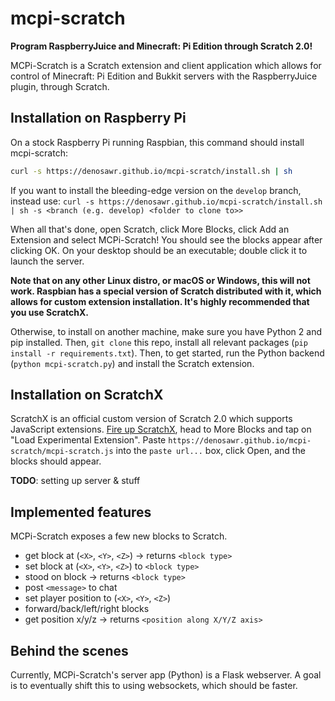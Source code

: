 # mcpi-scratch
**Program RaspberryJuice and Minecraft: Pi Edition through Scratch 2.0!**

MCPi-Scratch is a Scratch extension and client application which allows for control of Minecraft: Pi Edition and Bukkit servers with the RaspberryJuice plugin, through Scratch.

## Installation on Raspberry Pi
On a stock Raspberry Pi running Raspbian, this command should install mcpi-scratch:
```sh
curl -s https://denosawr.github.io/mcpi-scratch/install.sh | sh
```

If you want to install the bleeding-edge version on the `develop` branch, instead use: `curl -s https://denosawr.github.io/mcpi-scratch/install.sh | sh -s <branch (e.g. develop) <folder to clone to>>`

When all that's done, open Scratch, click More Blocks, click Add an Extension and select MCPi-Scratch! You should see the blocks appear after clicking OK. On your desktop should be an executable; double click it to launch the server.

**Note that on any other Linux distro, or macOS or Windows, this will not work. Raspbian has a special version of Scratch distributed with it, which allows for custom extension installation. It's highly recommended that you use ScratchX.**

Otherwise, to install on another machine, make sure you have Python 2 and pip installed. Then, `git clone` this repo, install all relevant packages (`pip install -r requirements.txt`). Then, to get started, run the Python backend (`python mcpi-scratch.py`) and install the Scratch extension.

## Installation on ScratchX
ScratchX is an official custom version of Scratch 2.0 which supports JavaScript extensions. [Fire up ScratchX](https://scratchx.org/#scratch), head to More Blocks and tap on "Load Experimental Extension". Paste `https://denosawr.github.io/mcpi-scratch/mcpi-scratch.js` into the `paste url...` box, click Open, and the blocks should appear.

**TODO**: setting up server & stuff

## Implemented features

MCPi-Scratch exposes a few new blocks to Scratch.
* get block at (`<X>`, `<Y>`, `<Z>`) -> returns `<block type>`
* set block at (`<X>`, `<Y>`, `<Z>`) to `<block type>`
* stood on block -> returns `<block type>`
* post `<message>` to chat
* set player position to (`<X>`, `<Y>`, `<Z>`)
* forward/back/left/right <n> blocks
* get position x/y/z -> returns `<position along X/Y/Z axis>`


## Behind the scenes

Currently, MCPi-Scratch's server app (Python) is a Flask webserver. A goal is to eventually shift this to using websockets, which should be faster.

